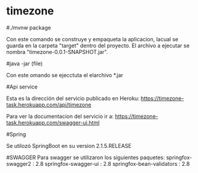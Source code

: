 # timezone


#./mvnw package

Con este comando se construye y empaqueta la aplicacion, lacual se guarda en la carpeta "target" dentro del proyecto.
El archivo a ejecutar se nombra "timezone-0.0.1-SNAPSHOT.jar".

#java -jar (file)

Con este omando se ejecctuta el elarchivo *.jar 

#Api service

Esta es la dirección del servicio publicado en Heroku: https://timezone-task.herokuapp.com/api/timezone

Para ver la documentacion del servicio ir a: https://timezone-task.herokuapp.com/swagger-ui.html

#Spring

Se utilozó SpringBoot en su version 2.1.5.RELEASE

#SWAGGER
Para swagger se utilizaron los siguientes paquetes:
springfox-swagger2 : 2.8
springfox-swagger-ui : 2.8
springfox-bean-validators : 2.8





